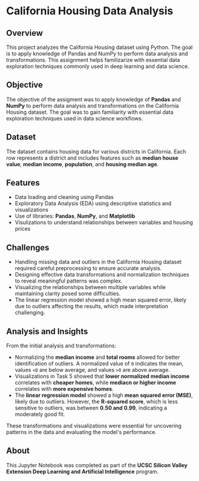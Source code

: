 # California Housing Data Analysis

## Overview
This project analyzes the California Housing dataset using Python. The goal is to apply knowledge of Pandas and NumPy to perform data analysis and transformations. This assignment helps familizarize with essential data exploration techniques commonly used in deep learning and data science.

## Objective
The objective of the assigment was to apply knowledge of **Pandas** and **NumPy** to perform data analysis and transformations on the California Housing dataset. The goal was to gain familiarity with essential data exploration techniques used in data science workflows.  

## Dataset
The dataset contains housing data for various districts in California. Each row represents a district and includes features such as **median house value**, **median income**, **population**, and **housing median age**. 

## Features
 - Data loading and cleaning using Pandas
 - Exploratory Data Analysis (EDA) using descriptive statistics and visualizations
 - Use of libraries: **Pandas**, **NumPy**, and **Matplotlib**
 - Visulizations to understand relationships between variables and housing prices

## Challenges
 - Handling missing data and outliers in the California Housing dataset required careful preprocessing to ensure accurate analysis.
 - Designing effective data transformations and normalization techniques to reveal meaningful patterns was complex.
 - Visualizing the relationships between multiple variables while maintaining clarity posed some difficulties.
 - The linear regression model showed a high mean squared error, likely due to outliers affecting the results, which made interpretation challenging. 

## Analysis and Insights
From the initial analysis and transformations:
 - Normalizing the **median income** and **total rooms** allowed for better identification of outliers. A normalized value of `0` indicates the mean, values `<0` are below average, and values `>0` are above average.
 - Visualizations in Task 5 showed that **lower normalized median income** correlates with **cheaper homes**, while **mediacn or higher income** correlates with **more expensive homes**.
 - The **linear regression model** showed a high **mean squared error (MSE)**, likely due to outliers. However, the **R-squared score**, which is less sensitive to outliers, was between **0.50 and 0.99**, indicating a moderately good fit.

These transformations and visualizations were essential for uncovering patterns in the data and evaluating the model's performance. 

## About
This Jupyter Notebook was completed as part of the **UCSC Silicon Valley Extension Deep Learning and Artificial Intelligence** program.
